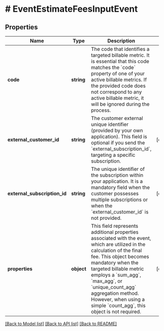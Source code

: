 # # EventEstimateFeesInputEvent

## Properties

Name | Type | Description | Notes
------------ | ------------- | ------------- | -------------
**code** | **string** | The code that identifies a targeted billable metric. It is essential that this code matches the &#x60;code&#x60; property of one of your active billable metrics. If the provided code does not correspond to any active billable metric, it will be ignored during the process. |
**external_customer_id** | **string** | The customer external unique identifier (provided by your own application). This field is optional if you send the &#x60;external_subscription_id&#x60;, targeting a specific subscription. | [optional]
**external_subscription_id** | **string** | The unique identifier of the subscription within your application. It is a mandatory field when the customer possesses multiple subscriptions or when the &#x60;external_customer_id&#x60; is not provided. | [optional]
**properties** | **object** | This field represents additional properties associated with the event, which are utilized in the calculation of the final fee. This object becomes mandatory when the targeted billable metric employs a &#x60;sum_agg&#x60;, &#x60;max_agg&#x60;, or &#x60;unique_count_agg&#x60; aggregation method. However, when using a simple &#x60;count_agg&#x60;, this object is not required. | [optional]

[[Back to Model list]](../../README.md#models) [[Back to API list]](../../README.md#endpoints) [[Back to README]](../../README.md)
